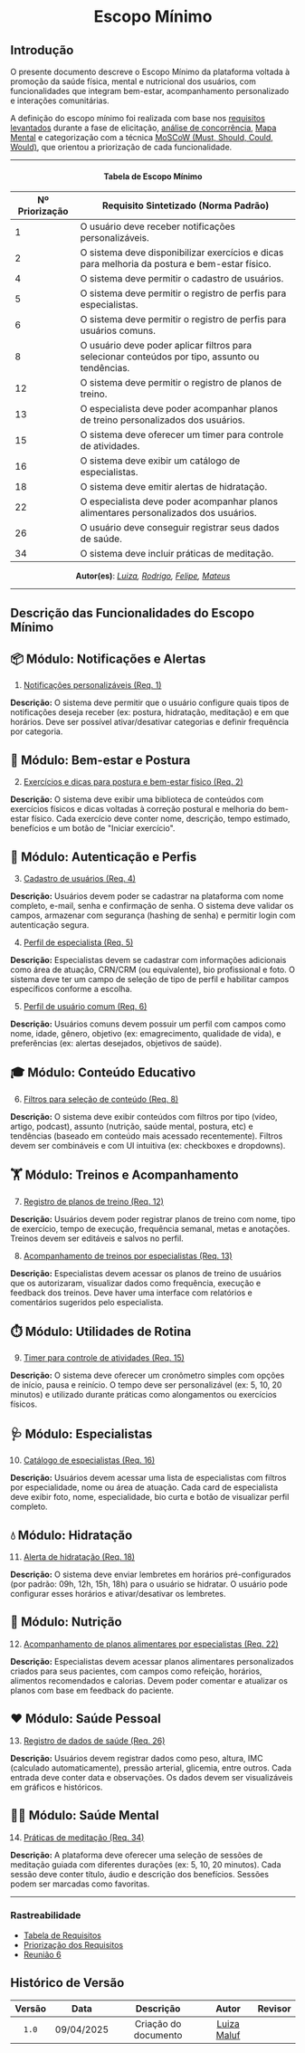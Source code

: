 <center>

# __Escopo Mínimo__

</center>



## __Introdução__

O presente documento descreve o Escopo Mínimo da plataforma voltada à promoção da saúde física, mental e nutricional dos usuários, com funcionalidades que integram bem-estar, acompanhamento personalizado e interações comunitárias.

A definição do escopo mínimo foi realizada com base nos [requisitos levantados](../Base/1.5.6.Tabela-Requisitos.md#tabela-de-requisitos-do-projeto) durante a fase de elicitação, [análise de concorrência](../Base/1.2.5.Publico-Alvo.md#análise-de-concorrência), [Mapa Mental](../Base/1.2.1.Mapa-mental.md) e categorização com a técnica [MoSCoW (Must, Should, Could, Would)](../Base/1.5.7.Priorizacao.md#tabela-de-priorização), que orientou a priorização de cada funcionalidade.

---
<center/>

#### __Tabela de Escopo Mínimo__

| **Nº Priorização** | **Requisito Sintetizado (Norma Padrão)**                                                                  |
|--------------------|------------------------------------------------------------------------------------------------------------|
| 1                  | O usuário deve receber notificações personalizáveis.                                                       |
| 2                  | O sistema deve disponibilizar exercícios e dicas para melhoria da postura e bem-estar físico.             |
| 4                  | O sistema deve permitir o cadastro de usuários.                                                            |
| 5                  | O sistema deve permitir o registro de perfis para especialistas.                                           |
| 6                  | O sistema deve permitir o registro de perfis para usuários comuns.                                         |
| 8                  | O usuário deve poder aplicar filtros para selecionar conteúdos por tipo, assunto ou tendências.           |
| 12                 | O sistema deve permitir o registro de planos de treino.                                                    |
| 13                 | O especialista deve poder acompanhar planos de treino personalizados dos usuários.                         |
| 15                 | O sistema deve oferecer um timer para controle de atividades.                                              |
| 16                 | O sistema deve exibir um catálogo de especialistas.                                                        |
| 18                 | O sistema deve emitir alertas de hidratação.                                                               |
| 22                 | O especialista deve poder acompanhar planos alimentares personalizados dos usuários.                       |
| 26                 | O usuário deve conseguir registrar seus dados de saúde.                                                    |
| 34                 | O sistema deve incluir práticas de meditação.                                                              |

**Autor(es)**: _[Luiza](), [Rodrigo](), [Felipe](), [Mateus]()_

</center>

---

## Descrição das Funcionalidades do Escopo Mínimo

## 📦 Módulo: Notificações e Alertas

1. [Notificações personalizáveis (Req. 1)](../Base/1.5.7.Priorizacao.md#tabela-de-priorização)

**Descrição:** O sistema deve permitir que o usuário configure quais tipos de notificações deseja receber (ex: postura, hidratação, meditação) e em que horários. Deve ser possível ativar/desativar categorias e definir frequência por categoria.

## 🧘 Módulo: Bem-estar e Postura

2. [Exercícios e dicas para postura e bem-estar físico (Req. 2)](../Base/1.5.7.Priorizacao.md#tabela-de-priorização)

**Descrição:** O sistema deve exibir uma biblioteca de conteúdos com exercícios físicos e dicas voltadas à correção postural e melhoria do bem-estar físico. Cada exercício deve conter nome, descrição, tempo estimado, benefícios e um botão de "Iniciar exercício".

## 👤 Módulo: Autenticação e Perfis

3. [Cadastro de usuários (Req. 4)](../Base/1.5.7.Priorizacao.md#tabela-de-priorização)

**Descrição:** Usuários devem poder se cadastrar na plataforma com nome completo, e-mail, senha e confirmação de senha. O sistema deve validar os campos, armazenar com segurança (hashing de senha) e permitir login com autenticação segura.

4. [Perfil de especialista (Req. 5)](../Base/1.5.7.Priorizacao.md#tabela-de-priorização)

**Descrição:** Especialistas devem se cadastrar com informações adicionais como área de atuação, CRN/CRM (ou equivalente), bio profissional e foto. O sistema deve ter um campo de seleção de tipo de perfil e habilitar campos específicos conforme a escolha.

5. [Perfil de usuário comum (Req. 6)](../Base/1.5.7.Priorizacao.md#tabela-de-priorização)

**Descrição:** Usuários comuns devem possuir um perfil com campos como nome, idade, gênero, objetivo (ex: emagrecimento, qualidade de vida), e preferências (ex: alertas desejados, objetivos de saúde).

## 🎓 Módulo: Conteúdo Educativo

6. [Filtros para seleção de conteúdo (Req. 8)](../Base/1.5.7.Priorizacao.md#tabela-de-priorização)

**Descrição:** O sistema deve exibir conteúdos com filtros por tipo (vídeo, artigo, podcast), assunto (nutrição, saúde mental, postura, etc) e tendências (baseado em conteúdo mais acessado recentemente). Filtros devem ser combináveis e com UI intuitiva (ex: checkboxes e dropdowns).

## 🏋️ Módulo: Treinos e Acompanhamento

7. [Registro de planos de treino (Req. 12)](../Base/1.5.7.Priorizacao.md#tabela-de-priorização)

**Descrição:** Usuários devem poder registrar planos de treino com nome, tipo de exercício, tempo de execução, frequência semanal, metas e anotações. Treinos devem ser editáveis e salvos no perfil.

8. [Acompanhamento de treinos por especialistas (Req. 13)](../Base/1.5.7.Priorizacao.md#tabela-de-priorização)

**Descrição:** Especialistas devem acessar os planos de treino de usuários que os autorizaram, visualizar dados como frequência, execução e feedback dos treinos. Deve haver uma interface com relatórios e comentários sugeridos pelo especialista.

## ⏱️ Módulo: Utilidades de Rotina

9. [Timer para controle de atividades (Req. 15)](../Base/1.5.7.Priorizacao.md#tabela-de-priorização)

**Descrição:** O sistema deve oferecer um cronômetro simples com opções de início, pausa e reinício. O tempo deve ser personalizável (ex: 5, 10, 20 minutos) e utilizado durante práticas como alongamentos ou exercícios físicos.

## 🩺 Módulo: Especialistas

10. [Catálogo de especialistas (Req. 16)](../Base/1.5.7.Priorizacao.md#tabela-de-priorização)

**Descrição:** Usuários devem acessar uma lista de especialistas com filtros por especialidade, nome ou área de atuação. Cada card de especialista deve exibir foto, nome, especialidade, bio curta e botão de visualizar perfil completo.

## 💧 Módulo: Hidratação

11. [Alerta de hidratação (Req. 18)](../Base/1.5.7.Priorizacao.md#tabela-de-priorização)

**Descrição:** O sistema deve enviar lembretes em horários pré-configurados (por padrão: 09h, 12h, 15h, 18h) para o usuário se hidratar. O usuário pode configurar esses horários e ativar/desativar os lembretes.

## 🥗 Módulo: Nutrição

12. [Acompanhamento de planos alimentares por especialistas (Req. 22)](../Base/1.5.7.Priorizacao.md#tabela-de-priorização)

**Descrição:** Especialistas devem acessar planos alimentares personalizados criados para seus pacientes, com campos como refeição, horários, alimentos recomendados e calorias. Devem poder comentar e atualizar os planos com base em feedback do paciente.

## ❤️ Módulo: Saúde Pessoal

13. [Registro de dados de saúde (Req. 26)](../Base/1.5.7.Priorizacao.md#tabela-de-priorização)

**Descrição:** Usuários devem registrar dados como peso, altura, IMC (calculado automaticamente), pressão arterial, glicemia, entre outros. Cada entrada deve conter data e observações. Os dados devem ser visualizáveis em gráficos e históricos.

## 🧘‍♂️ Módulo: Saúde Mental

14. [Práticas de meditação (Req. 34)](../Base/1.5.7.Priorizacao.md#tabela-de-priorização)

**Descrição:** A plataforma deve oferecer uma seleção de sessões de meditação guiada com diferentes durações (ex: 5, 10, 20 minutos). Cada sessão deve conter título, áudio e descrição dos benefícios. Sessões podem ser marcadas como favoritas.

---

### **Rastreabilidade**

- [Tabela de Requisitos](../Base/1.5.6.Tabela-Requisitos.md#tabela-de-requisitos-do-projeto)
- [Priorização dos Requisitos](../Base/1.5.7.Priorizacao.md)
- [Reunião 6](../Projeto/Iniciativas%20Extras/ata_06.md)

## Histórico de Versão

| Versão | Data | Descrição | Autor | Revisor
|:-:|:-:|:-:|:-:|:-:|
|`1.0`| 09/04/2025 | Criação do documento| [Luiza Maluf](https://github.com/LuizaMaluf)|  |
